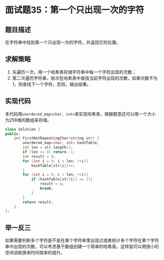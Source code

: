# 面试题35：第一个只出现一次的字符

## 题目描述

在字符串中找到第一个只出现一次的字符，并返回它的位置。

## 求解策略

1. 先遍历一次，用一个哈希表存储字符串中每一个字符出现的次数；
1. 第二次遍历字符串，依次在哈希表中查找当前字符出现的次数，如果次数不为1，则查找下一个字符，否则，输出结果。

## 实现代码

本代码用`unordered_map<char, int>`来实现哈希表，根据题意还可以用一个大小为256维的数组来存储。

```c++
class Solution {
public:
    int FirstNotRepeatingChar(string str) {
        unordered_map<char, int> hashTable;
        int len = str.length();
        if (len <= 0) return -1;
        int result = 0;
        for (int i = 0; i < len; ++i){
            hashTable[str[i]]++;
        }
        for (int i = 0; i < len; ++i){
            if (hashTable[str[i]] == 1){
                result = i;
                break;
            }
        }
        return result;
    }
};
```

## 举一反三

如果需要判断多个字符是不是在某个字符串里出现过或者统计多个字符在某个字符串中出现的次数，可以考虑基于数组创建一个简单的哈希表。这样就可以用很小的空间消耗换来时间效率的提升。